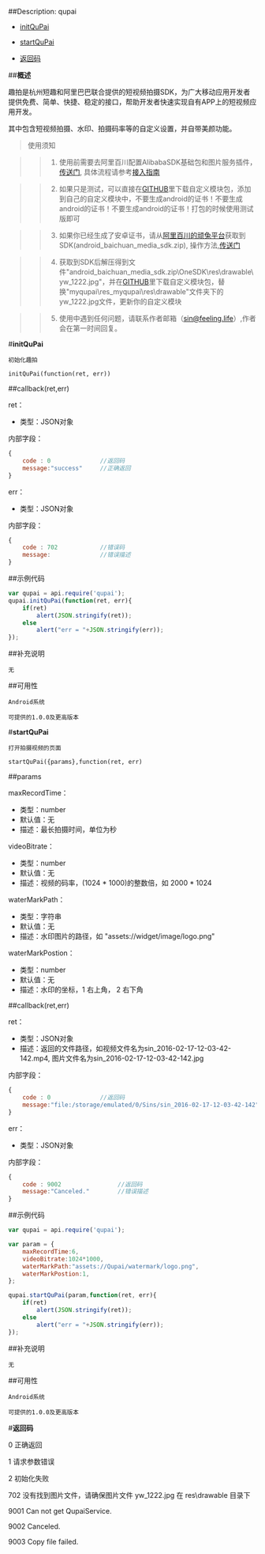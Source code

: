 ##Description: qupai

* [initQuPai](#1)

* [startQuPai](#2)

* [返回码](#3)

##**概述**

趣拍是杭州短趣和阿里巴巴联合提供的短视频拍摄SDK，为广大移动应用开发者提供免费、简单、快捷、稳定的接口，帮助开发者快速实现自有APP上的短视频应用开发。

其中包含短视频拍摄、水印、拍摄码率等的自定义设置，并自带美颜功能。

>使用须知

>>1. 使用前需要去阿里百川配置AlibabaSDK基础包和图片服务插件，[传送门](http://baichuan.taobao.com), 具体流程请参考[接入指南](https://github.com/bringmehome/Qupai)

>>2. 如果只是测试，可以直接在[GITHUB](https://github.com/bringmehome/Qupai)里下载自定义模块包，添加到自己的自定义模块中，不要生成android的证书！不要生成android的证书！不要生成android的证书！打包的时候使用测试版即可

>>3. 如果你已经生成了安卓证书，请从[阿里百川的顽兔平台](http://wantu.taobao.com/space/index.htm)获取到SDK(android_baichuan_media_sdk.zip), 操作方法,[传送门](http://baichuan.taobao.com/doc2/detail.htm?articleId=102765&docType=1&treeId=38)

>>4. 获取到SDK后解压得到文件"android_baichuan_media_sdk.zip\OneSDK\res\drawable\yw_1222.jpg"，并在[GITHUB](https://github.com/bringmehome/Qupai)里下载自定义模块包，替换"myqupai\res_myqupai\res\drawable"文件夹下的yw_1222.jpg文件，更新你的自定义模块

>>5. 使用中遇到任何问题，请联系作者邮箱（sin@feeling.life）,作者会在第一时间回复。

#**initQuPai**<div id="1"></div>

    初始化趣拍

    initQuPai(function(ret, err))

##callback(ret,err)

ret：

- 类型：JSON对象

内部字段：

```js
{
    code : 0              //返回码
    message:"success"     //正确返回
}
```

err：

- 类型：JSON对象

内部字段：

```js
{
    code : 702            //错误码
    message:              //错误描述
}
```

##示例代码

```js
var qupai = api.require('qupai');
qupai.initQuPai(function(ret, err){
    if(ret)
        alert(JSON.stringify(ret));
    else
        alert("err = "+JSON.stringify(err));
});
```

##补充说明

    无

##可用性

    Android系统

    可提供的1.0.0及更高版本


#**startQuPai**<div id="2"></div>

    打开拍摄视频的页面

    startQuPai({params},function(ret, err)

##params

maxRecordTime：

- 类型：number
- 默认值：无
- 描述：最长拍摄时间，单位为秒

videoBitrate：

- 类型：number
- 默认值：无
- 描述：视频的码率，(1024 * 1000)的整数倍，如 2000 * 1024

waterMarkPath：

- 类型：字符串
- 默认值：无
- 描述：水印图片的路径，如 "assets://widget/image/logo.png"

waterMarkPostion：

- 类型：number
- 默认值：无
- 描述：水印的坐标，1 右上角， 2 右下角

##callback(ret,err)

ret：

- 类型：JSON对象
- 描述：返回的文件路径，如视频文件名为sin_2016-02-17-12-03-42-142.mp4, 图片文件名为sin_2016-02-17-12-03-42-142.jpg

内部字段：

```js
{
    code : 0              //返回码
    message:"file:/storage/emulated/0/Sins/sin_2016-02-17-12-03-42-142"     //文件路径
}
```

err：

- 类型：JSON对象

内部字段：

```js
{
    code : 9002                //返回码
    message:"Canceled."        //错误描述
}
```

##示例代码

```js
var qupai = api.require('qupai');

var param = {
    maxRecordTime:6,
    videoBitrate:1024*1000,
    waterMarkPath:"assets://Qupai/watermark/logo.png",
    waterMarkPostion:1,
};

qupai.startQuPai(param,function(ret, err){
    if(ret)
        alert(JSON.stringify(ret));
    else
        alert("err = "+JSON.stringify(err));
});
```

##补充说明

    无

##可用性

    Android系统

    可提供的1.0.0及更高版本


#**返回码**<div id="3"></div>

0        正确返回

1        请求参数错误

2        初始化失败

702      没有找到图片文件，请确保图片文件 yw_1222.jpg 在 res\drawable 目录下

9001     Can not get QupaiService.

9002     Canceled.

9003     Copy file failed.
